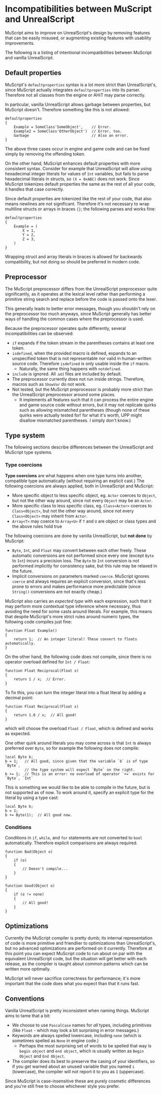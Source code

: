 # Incompatibilities between MuScript and UnrealScript

MuScript aims to improve on UnrealScript's design by removing features that can be easily misused,
or augmenting existing features with usability improvements.

The following is a listing of intentional incompatibilities between MuScript and vanilla
UnrealScript.

## Default properties

MuScript's `defaultproperties` syntax is a lot more strict than UnrealScript's, since MuScript
actually integrates `defaultproperties` into its parser. Therefore not all classes from the engine
or AHiT may parse correctly.

In particular, vanilla UnrealScript allows garbage between properties, but MuScript doesn't.
Therefore something like this is not allowed:

```unrealscript
defaultproperties
{
    Example = SomeClass'SomeObject',    // Error.
    Example2 = SomeClass'OtherObject')  // Error, too.
    Garbage                             // Also an error.
}
```

The above three cases occur in engine and game code and can be fixed simply by removing the
offending token.

On the other hand, MuScript enhances default properties with more consistent syntax. Consider for
example that UnrealScript will allow using hexadecimal integer literals for values of `Int`
variables, but fails to parse hexadecimal literals in structs, so `(X = 0xABC)` does not work.
Since MuScript tokenizes default properties the same as the rest of all your code, it handles that
case correctly.

Since default properties are tokenized like the rest of your code, that also means newlines are not
significant. Therefore it's not necessary to wrap multiline structs or arrays in braces `{}`; the
following parses and works fine:

```unrealscript
defaultproperties
{
    Example = (
        X = 1,
        Y = 2,
        Z = 3,
    )
}
```

Wrapping struct and array literals in braces is allowed for backwards compatibility, but not doing
so should be preferred in modern code.

## Preprocessor

The MuScript preprocessor differs from the UnrealScript preprocessor quite significantly, as it
operates at the lexical level rather than performing a primitive string search and replace before
the code is passed onto the lexer.

This generally leads to better error messages, though you shouldn't rely on the preprocessor too
much anyways, since MuScript generally has better ways of handling the common cases where the
preprocessor is used.

Because the preprocessor operates quite differently, several incompatibilities can be observed:

- `if` expands if the token stream in the parentheses contains at least one token.
- `isdefined`, when the provided macro is defined, expands to an unspecified token that is not
  representable nor valid in human-written source code. Therefore `isdefined` is only usable inside
  the `if` macro.
  - Naturally, the same thing happens with `notdefined`.
- `include` is ignored. All .uci files are included by default.
- The preprocessor currently does not run inside strings. Therefore, macros such as `ShowVar` do not
  work.
- Not tested, but the MuScript preprocessor is probably more strict than the UnrealScript
  preprocessor around some places.
  - It implements all features such that it can process the entire engine and game source code
    without errors, but it may not replicate quirks such as allowing mismatched parentheses
    (though none of these quirks were actually tested for! for what it's worth, UPP might disallow
    mismatched parentheses. I simply don't know.)

## Type system

The following sections describe differences between the UnrealScript and MuScript type systems.

### Type coercions

**Type coercions** are what happens when one type turns into another, compatible type automatically
(without requiring an explicit cast.) The following coercions are always applied, both in
UnrealScript and MuScript:

- More specific object to less specific object, eg. `Actor` coerces to `Object`, but not the other
  way around, since not every `Object` may be an `Actor`.
- More specific class to less specific class, eg. `Class<Actor>` coerces to `Class<Object>`, but
  not the other way around, since not every `Class<Object>` may inherit from `Actor`.
- `Array<T>` may coerce to `Array<U>` if `T` and `U` are object or class types and the above rules
  hold true

The following coercions are done by vanilla UnrealScript, but **not done** by MuScript:

- `Byte`, `Int`, and `Float` may convert between each other freely. These automatic conversions are
  not performed since every one (except `Byte` to `Int`) incurs a precision loss. The `Byte` to
  `Int` conversion is not performed implicitly for consistency sake, but this rule may be relaxed in
  the future.
- Implicit conversions on parameters marked `coerce`. MuScript ignores `coerce` and always requires
  an explicit conversion, since that's less prone to errors and makes performance more predictable
  (since `String()` conversions are not exactly cheap.)

MuScript also carries an _expected type_ with each expression, such that it may perform more
contextual type inference where necessary, thus avoiding the need for some casts around literals.
For example, this means that despite MuScript's more strict rules around numeric types, the
following code compiles just fine:

```unrealscript
function Float Example()
{
    return 1;  // An integer literal! These convert to floats automatically.
}
```

On the other hand, the following code does not compile, since there is no operator overload defined
for `Int / Float`:

```unrealscript
function Float Reciprocal(Float x)
{
    return 1 / x;  // Error.
}
```

To fix this, you can turn the integer literal into a float literal by adding a decimal point:

```unrealscript
function Float Reciprocal(Float x)
{
    return 1.0 / x;  // All good!
}
```

which will choose the overload `Float / Float`, which is defined and works as expected.

One other quirk around literals you may come across is that `Int` is always preferred over `Byte`,
so for example the following does not compile:

```unrealscript
local Byte b;
b = 1;   // All good, since given that the variable `b` is of type `Byte`,
         // the type system will expect `Byte` on the right.
b += 1;  // This is an error: no overload of operator `+=` exists for `Byte`, `Int`
```

This is something we would like to be able to compile in the future, but is not supported as of now.
To work around it, specify an explicit type for the literal by using a type cast:

```unrealscript
local Byte b;
b = 1;
b += Byte(1);  // All good now.
```

### Conditions

Conditions in `if`, `while`, and `for` statements are not converted to `bool` automatically.
Therefore explicit comparisons are always required.

```unrealscript
function Bad(Object o)
{
    if (o)
    {
        // Doesn't compile...
    }
}

function Good(Object o)
{
    if (o != none)
    {
        // All good!
    }
}
```

## Optimizations

Currently the MuScript compiler is pretty dumb; its internal representation of code is more
primitive and friendlier to optimizations than UnrealScript's, but no advanced optimizations are
performed on it currently. Therefore at this point you can expect MuScript code to run about on par
with the equivalent UnrealScript code, but the situation will get better with each release, as the
compiler is taught about common patterns which can be written more optimally.

MuScript will never sacrifice correctness for performance; it's more important that the code does
what you expect than that it runs fast.

## Conventions

Vanilla UnrealScript is pretty inconsistent when naming things. MuScript aims to tame that a bit:

- We choose to use `PascalCase` names for _all_ types, including primitives
  (like `Float` - which may look a bit surprising in error messages.)
- Keywords are always spelled lowercase, including `none` (which is sometimes spelled as `None` in
  engine code.)
  - Perhaps the most surprising set of words to be spelled that way is `begin object` and
    `end object`, which is usually written as `Begin Object` and `End Object`.
- The compiler does its best to preserve the casing of your identifiers, so if you get warned about
  an unused variable that you named `i` (lowercase), the compiler will not report it to you as `I`
  (uppercase).

Since MuScript is case-insensitive these are purely cosmetic differences and you're still free to
choose whichever style you prefer.

